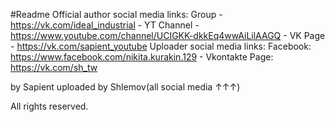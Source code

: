 #Readme
  Official author social media links:
  	Group - https://vk.com/ideal_industrial - 
  		YT Channel - https://www.youtube.com/channel/UCIGKK-dkkEq4wwAiLilAAGQ - 
  			VK Page - https://vk.com/sapient_youtube
  Uploader social media links: 
  	Facebook: https://www.facebook.com/nikita.kurakin.129 - 
  		Vkontakte Page: https://vk.com/sh_tw

by Sapient
  uploaded by Shlemov(all social media ↑↑↑)
  
All rights reserved.
